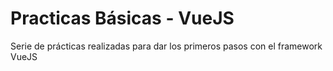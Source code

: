 # Practicas Básicas  - VueJS
Serie de prácticas realizadas para dar los primeros pasos con el framework VueJS
